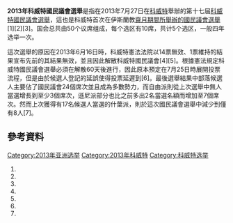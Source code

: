**2013年科威特國民議會選舉**是指在2013年7月27日在[科威特](../Page/科威特.md "wikilink")舉辦的第十七屆[科威特國民議會選舉](https://zh.wikipedia.org/wiki/科威特國民議會 "wikilink")，這也是科威特首次在伊斯蘭教[齋月期間所舉辦的國民議會選舉](https://zh.wikipedia.org/wiki/齋月 "wikilink")\[1\]\[2\]\[3\]。国会总共由50个议席组成，每个选区有10席，共计5个选区，一般四年选举一次。

這次選舉的原因在2013年6月16日時，科威特憲法法院以14票無效、1票維持的結果宣布先前的其結果無效，並且因此解散科威特國民議會\[4\]\[5\]。根據憲法規定科威特國民議會選舉必須在解散60天後進行，因此原本預定在7月25日時展開投票流程，但是由於候選人登記的延誤使得投票延遲到\[6\]。最後選舉結果中部落候選人主要佔了國民議會24個席次並且成為多數勢力，而自由派則從上次選舉中無人當選增長到至少3個席次，遜尼派部分也比之前多出2名當選名額而增加至7個席次。然而上次獲得有17名候選人當選的什葉派，則於這次國民議會選舉中減少到僅有8人\[7\]。

## 參考資料

[Category:2013年亚洲选举](https://zh.wikipedia.org/wiki/Category:2013年亚洲选举 "wikilink")
[Category:2013年科威特](https://zh.wikipedia.org/wiki/Category:2013年科威特 "wikilink")
[Category:科威特选举](https://zh.wikipedia.org/wiki/Category:科威特选举 "wikilink")

1.
2.
3.
4.
5.
6.
7.